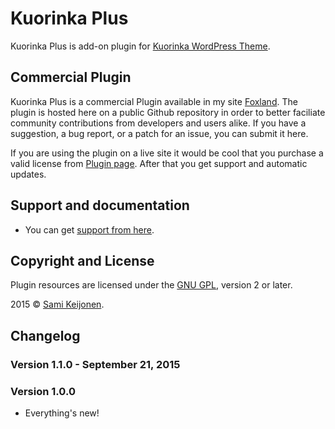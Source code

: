 # Kuorinka Plus

Kuorinka Plus is add-on plugin for [Kuorinka WordPress Theme](https://wordpress.org/themes/kuorinka/).

## Commercial Plugin

Kuorinka Plus is a commercial Plugin available in my site [Foxland](https://foxland.fi/downloads/kuorinka/). The plugin is hosted here
on a public Github repository in order to better faciliate community contributions from developers and users alike.
If you have a suggestion, a bug report, or a patch for an issue, you can submit it here.

If you are using the plugin on a live site it would be cool that you purchase a valid license from [Plugin page](https://foxland.fi/downloads/kuorinka/).
After that you get support and automatic updates.

## Support and documentation

* You can get [support from here](https://foxland.fi/board/topics).

## Copyright and License

Plugin resources are licensed under the [GNU GPL](http://www.gnu.org/licenses/old-licenses/gpl-2.0.html), version 2 or later.

2015 &copy; [Sami Keijonen](https://foxland.fi).

## Changelog

### Version 1.1.0 - September 21, 2015

### Version 1.0.0

* Everything's new!